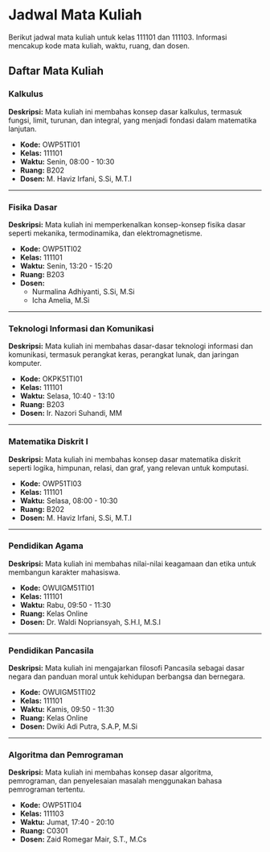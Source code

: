 # Jadwal Mata Kuliah

Berikut jadwal mata kuliah untuk kelas 111101 dan 111103. Informasi mencakup kode mata kuliah, waktu, ruang, dan dosen.

## Daftar Mata Kuliah

### Kalkulus
**Deskripsi:** Mata kuliah ini membahas konsep dasar kalkulus, termasuk fungsi, limit, turunan, dan integral, yang menjadi fondasi dalam matematika lanjutan.  
- **Kode:** OWP51TI01  
- **Kelas:** 111101  
- **Waktu:** Senin, 08:00 - 10:30  
- **Ruang:** B202  
- **Dosen:** M. Haviz Irfani, S.Si, M.T.I  

---

### Fisika Dasar
**Deskripsi:** Mata kuliah ini memperkenalkan konsep-konsep fisika dasar seperti mekanika, termodinamika, dan elektromagnetisme.  
- **Kode:** OWP51TI02  
- **Kelas:** 111101  
- **Waktu:** Senin, 13:20 - 15:20  
- **Ruang:** B203  
- **Dosen:**  
  - Nurmalina Adhiyanti, S.Si, M.Si  
  - Icha Amelia, M.Si  

---

### Teknologi Informasi dan Komunikasi
**Deskripsi:** Mata kuliah ini membahas dasar-dasar teknologi informasi dan komunikasi, termasuk perangkat keras, perangkat lunak, dan jaringan komputer.  
- **Kode:** OKPK51TI01  
- **Kelas:** 111101  
- **Waktu:** Selasa, 10:40 - 13:10  
- **Ruang:** B203  
- **Dosen:** Ir. Nazori Suhandi, MM  

---

### Matematika Diskrit I
**Deskripsi:** Mata kuliah ini membahas konsep dasar matematika diskrit seperti logika, himpunan, relasi, dan graf, yang relevan untuk komputasi.  
- **Kode:** OWP51TI03  
- **Kelas:** 111101  
- **Waktu:** Selasa, 08:00 - 10:30  
- **Ruang:** B202  
- **Dosen:** M. Haviz Irfani, S.Si, M.T.I  

---

### Pendidikan Agama
**Deskripsi:** Mata kuliah ini membahas nilai-nilai keagamaan dan etika untuk membangun karakter mahasiswa.  
- **Kode:** OWUIGM51TI01  
- **Kelas:** 111101  
- **Waktu:** Rabu, 09:50 - 11:30  
- **Ruang:** Kelas Online  
- **Dosen:** Dr. Waldi Nopriansyah, S.H.I, M.S.I  

---

### Pendidikan Pancasila
**Deskripsi:** Mata kuliah ini mengajarkan filosofi Pancasila sebagai dasar negara dan panduan moral untuk kehidupan berbangsa dan bernegara.  
- **Kode:** OWUIGM51TI02  
- **Kelas:** 111101  
- **Waktu:** Kamis, 09:50 - 11:30  
- **Ruang:** Kelas Online  
- **Dosen:** Dwiki Adi Putra, S.A.P, M.Si  

---

### Algoritma dan Pemrograman
**Deskripsi:** Mata kuliah ini membahas konsep dasar algoritma, pemrograman, dan penyelesaian masalah menggunakan bahasa pemrograman tertentu.  
- **Kode:** OWP51TI04  
- **Kelas:** 111103  
- **Waktu:** Jumat, 17:40 - 20:10  
- **Ruang:** C0301  
- **Dosen:** Zaid Romegar Mair, S.T., M.Cs  
